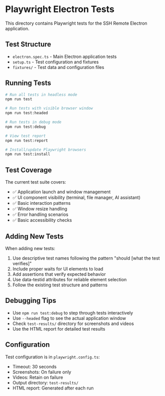 # Playwright Electron Tests

This directory contains Playwright tests for the SSH Remote Electron application.

## Test Structure

- `electron.spec.ts` - Main Electron application tests
- `setup.ts` - Test configuration and fixtures
- `fixtures/` - Test data and configuration files

## Running Tests

```bash
# Run all tests in headless mode
npm run test

# Run tests with visible browser window
npm run test:headed

# Run tests in debug mode
npm run test:debug

# View test report
npm run test:report

# Install/update Playwright browsers
npm run test:install
```

## Test Coverage

The current test suite covers:

- ✅ Application launch and window management
- ✅ UI component visibility (terminal, file manager, AI assistant)
- ✅ Basic interaction patterns
- ✅ Window resize handling
- ✅ Error handling scenarios
- ✅ Basic accessibility checks

## Adding New Tests

When adding new tests:

1. Use descriptive test names following the pattern "should [what the test verifies]"
2. Include proper waits for UI elements to load
3. Add assertions that verify expected behavior
4. Use data-testid attributes for reliable element selection
5. Follow the existing test structure and patterns

## Debugging Tips

- Use `npm run test:debug` to step through tests interactively
- Use `--headed` flag to see the actual application window
- Check `test-results/` directory for screenshots and videos
- Use the HTML report for detailed test results

## Configuration

Test configuration is in `playwright.config.ts`:

- Timeout: 30 seconds
- Screenshots: On failure only
- Videos: Retain on failure
- Output directory: `test-results/`
- HTML report: Generated after each run